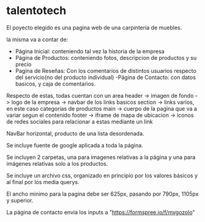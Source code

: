 # talentotech

El poyecto elegido es una pagina web de una carpinteria de muebles.

la misma va a contar de:
- Página Inicial: conteniendo tal vez la historia de la empresa
- Página de Productos: conteniendo fotos, descripcion de productos y su precio
- Pagina de Reseñas: Con los comentarios de distintos usuarios respecto del servicio(no del producto individual)
-Página de Contacto: con datos basicos, y caja de comentarios.

Respecto de estas, todas cuentan con un area
header
    -> imagen de fondo
    -> logo de la empresa
    -> navbar de los links basicos
section
    -> links varios, en este caso categorias de productos
main
    -> cuerpo de la pagina que va a variar segun el contenido
footer
    -> iframe de mapa de ubicacion
    -> iconos de redes sociales para relacionar a estas mediante un link

NavBar horizontal, producto de una lista desordenada.

Se incluye fuente de google aplicada a toda la página.

Se incluyen 2 carpetas, una para imagenes relativas a la página y una para imágenes relativas solo a los productos.

Se incluye un archivo css, organizado en principio por los valores básicos y al final por los media querys.

El ancho minimo para la pagina debe ser 625px, pasando por 790px, 1105px y superior.

La página de contacto envia los inputs a "https://formspree.io/f/mvgozolo"


